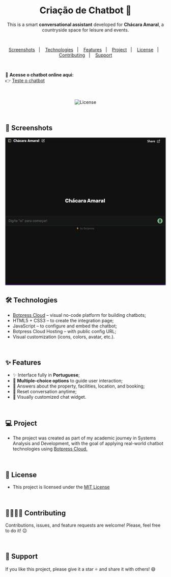 <h1 align="center">Criação de Chatbot 💬</h1> 

<p align="center">
This is a smart <strong>conversational assistant</strong> developed for <strong>Chácara Amaral</strong>, a countryside space for leisure and events.  
</p>

<br>

<p align="center">  
  <a href="#-screenshots">Screenshots</a>&nbsp;&nbsp;&nbsp;|&nbsp;&nbsp;&nbsp;
  <a href="#-technologies">Technologies</a>&nbsp;&nbsp;&nbsp;|&nbsp;&nbsp;&nbsp;
  <a href="#-features">Features</a>&nbsp;&nbsp;&nbsp;|&nbsp;&nbsp;&nbsp;
  <a href="#-project">Project</a>&nbsp;&nbsp;&nbsp;|&nbsp;&nbsp;&nbsp;
  <a href="#-license">License</a>&nbsp;&nbsp;&nbsp;|&nbsp;&nbsp;&nbsp;
  <a href="#-contributing">Contributing</a>&nbsp;&nbsp;&nbsp;|&nbsp;&nbsp;&nbsp;
  <a href="#support">Support</a>  
</p>

<br>

🔗 **Acesse o chatbot online aqui:**  
👉 [Teste o chatbot](https://cdn.botpress.cloud/webchat/v2.4/shareable.html?configUrl=https://files.bpcontent.cloud/2025/05/07/16/20250507161047-TIXN3XZ6.json)

<br>

<p align="center">
  <img alt="License" src="https://img.shields.io/static/v1?label=license&message=MIT&color=c920c9&labelColor=000000">
</p>

<br>

## 📸 Screenshots

<img src=".github/gif-do-projeto.gif" alt="Imagem do Projeto">

<br>

## 🛠 Technologies
- [Botpress Cloud](https://botpress.com/) – visual no-code platform for building chatbots;
- HTML5 + CSS3 – to create the integration page;
- JavaScript – to configure and embed the chatbot;
- Botpress Cloud Hosting – with public config URL;
- Visual customization (icons, colors, avatar, etc.).

<br>

## ✨ Features

- ✨ Interface fully in **Portuguese**;
- 🤖 **Multiple-choice options** to guide user interaction;
- 📍 Answers about the property, facilities, location, and booking;
- 🔄 Reset conversation anytime;
- 🎨 Visually customized chat widget.
  
<br>

## 💻 Project

- The project was created as part of my academic journey in Systems Analysis and Development, with the goal of applying real-world chatbot technologies using <a href="https://botpress.com/">Botpress Cloud.</a>

<br>

## 📜 License

* This project is licensed under the [MIT License](https://choosealicense.com/licenses/mit/)

<br>

## 🫱🏻‍🫲🏻 Contributing
<p> Contributions, issues, and feature requests are welcome! Please, feel free to do it! 😉 </p>

<br>

## 🌟 Support
<p> If you like this project, please give it a star ⭐ and share it with others! 😄 </p>
